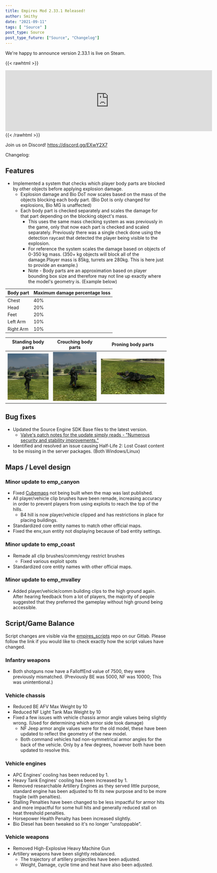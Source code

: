 ```yaml
---
title: Empires Mod 2.33.1 Released!
author: Smithy
date: "2021-09-11"
tags: [ "Source" ]
post_type: Source
post_type_future: ["Source", "Changelog"]
---
```



We're happy to announce version 2.33.1 is live on Steam.

{{< rawhtml >}}
<iframe src="https://store.steampowered.com/widget/17740/" frameborder="0" width="646" height="190"></iframe>
{{< /rawhtml >}}

Join us on Discord! https://discord.gg/EXwY2X7

Changelog:

## Features

- Implemented a system that checks which player body parts are blocked by other objects before applying explosion damage.
	- Explosion damage and Bio DoT now scales based on the mass of the objects blocking each body part. (Bio Dot is only changed for explosions, Bio MG is unaffected)
	- Each body part is checked separately and scales the damage for that part depending on the blocking object's mass.
		- This uses the same mass checking system as was previously in the game, only that now each part is checked and scaled separately. Previously there was a single check done using the detection raycast that detected the player being visible to the explosion.
		- For reference the system scales the damage based on objects of 0-350 kg mass. (350+ kg objects will block all of the damage.Player mass is 85kg, turrets are 280kg. This is here just to provide an example.)
		- Note - Body parts are an approximation based on player bounding box size and therefore may not line up exactly where the model's geometry is. (Example below)
		
		
		
| Body part | Maximum damage percentage loss |
|---|---|
| Chest | 40% |
| Head | 20% |
| Feet | 20% |
| Left Arm | 10% |
| Right Arm | 10% |

| Standing body parts | Crouching body parts | Proning body parts |
|---|---|---|
| ![alt_text](Standing_body_parts.png "Note: Chest position is hidden inside player geometry but is in line with the arm positions") | ![alt_text](Crouch_body_parts.png "Note: Chest position is hidden inside player geometry but is in line with the arm positions") | ![alt_text](Prone_body_parts.png "Note: Chest position is hidden inside player geometry but is in line with the arm positions") |


## Bug fixes

- Updated the Source Engine SDK Base files to the latest version.
	- [Valve's patch notes for the update simply reads - "Numerous security and stability improvements."](https://steamcommunity.com/games/320/announcements/detail/2971794942853258240)
- Identified and resolved an issue causing Half-Life 2: Lost Coast content to be missing in the server packages. (Both Windows/Linux)


## Maps / Level design 

### Minor update to emp_canyon

- Fixed [Cubemaps](https://developer.valvesoftware.com/wiki/Cubemaps) not being built when the map was last published.
- All player/vehicle clip brushes have been remade, increasing accuracy in order to prevent players from using exploits to reach the top of the hills.
	- B4 hill is now player/vehicle clipped and has restrictions in place for placing buildings.
- Standardized core entity names to match other official maps.
- Fixed the env_sun entity not displaying because of bad entity settings.

### Minor update to emp_coast

- Remade all clip brushes/comm/engy restrict brushes
	- Fixed various exploit spots
- Standardized core entity names with other official maps.

### Minor update to emp_mvalley

- Added player/vehicle/comm building clips to the high ground again. After hearing feedback from a lot of players, the majority of people suggested that they preferred the gameplay without high ground being accessible.


## Script/Game Balance

Script changes are visible via the [empires_scripts](https://git.empiresmod.com/empires_public/empires_scripts/-/commits/develop) repo on our Gitlab. Please follow the link if you would like to check exactly how the script values have changed.

### Infantry weapons

- Both shotguns now have a FalloffEnd value of 7500, they were previously mismatched. (Previously BE was 5000, NF was 10000; This was unintentional.)

### Vehicle chassis

- Reduced BE AFV Max Weight by 10
- Reduced NF Light Tank Max Weight by 10
- Fixed a few issues with vehicle chassis armor angle values being slightly wrong. (Used for determining which armor side took damage)
	- NF Jeep armor angle values were for the old model, these have been updated to reflect the geometry of the new model.
	- Both command vehicles had non-symmetrical armor angles for the back of the vehicle. Only by a few degrees, however both have been updated to resolve this.

### Vehicle engines

- APC Engines' cooling has been reduced by 1.
- Heavy Tank Engines' cooling has been increased by 1.
- Removed researchable Artillery Engines as they served little purpose, standard engine has been adjusted to fit its new purpose and to be more fragile (with penalties).
- Stalling Penalties have been changed to be less impactful for armor hits and more impactful for some hull hits and generally reduced stall on heat threshold penalties.
- Horsepower Health Penalty has been increased slightly.
- Bio Diesel has been tweaked so it's no longer "unstoppable".

### Vehicle weapons

- Removed High-Explosive Heavy Machine Gun
- Artillery weapons have been slightly rebalanced.
	- The trajectory of artillery projectiles have been adjusted.
	- Weight, Damage, cycle time and heat have also been adjusted.


